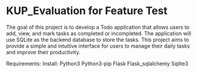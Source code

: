 # KUP_Evaluation for Feature Test
The goal of this project is to develop a Todo application that allows users to add, view, and mark tasks as completed or incompleted. The application will use SQLite as the backend database to store the tasks. This project aims to provide a simple and intuitive interface for users to manage their daily tasks and improve their productivity.

Requirements:
  Install:
  Python3
  Python3-pip
  Flask
  Flask_sqlalchemy
  Sqlite3
